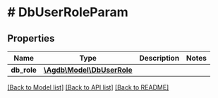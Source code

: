 # # DbUserRoleParam

## Properties

Name | Type | Description | Notes
------------ | ------------- | ------------- | -------------
**db_role** | [**\Agdb\Model\DbUserRole**](DbUserRole.md) |  |

[[Back to Model list]](../../README.md#models) [[Back to API list]](../../README.md#endpoints) [[Back to README]](../../README.md)
